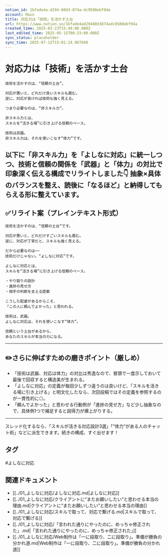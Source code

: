 ```yaml
---
notion_id: 1bfade4a-d294-80d3-874a-dc9580ebf94a
account: Main
title: 対応力は「技術」を活かす土台
url: https://www.notion.so/1bfade4ad29480d3874adc9580ebf94a
created_time: 2025-03-23T15:49:00.000Z
last_edited_time: 2025-05-15T00:33:00.000Z
sync_status: placeholder
sync_time: 2025-07-12T15:01:14.967640
---
```

# 対応力は「技術」を活かす土台

```plain text
技術を活かすのは、“信頼の土台”。

対応が悪いと、どれだけ良いスキルも霞む。
逆に、対応が良ければ技術も強く見える。

つまり必要なのは、“非スキル力”。

非スキル力とは、
スキルを“活きる場”に引き上げる信頼のベース。

技術は武器。
非スキル力は、それを使いこなす“体力”です。
```
以下に「非スキル力」を「よしなに対応」に統一しつつ、技術と信頼の関係を「武器」と「体力」の対比で印象深く伝える構成でリライトしました👇
抽象×具体のバランスを整え、読後に「なるほど」と納得してもらえる形に整えています。
---
## ✅リライト案（プレインテキスト形式）
```plain text
技術を活かすのは、“信頼の土台”です。

対応が悪いと、どれだけすごいスキルも霞む。
逆に、対応が丁寧だと、スキルも強く見える。

だから必要なのは──
技術だけじゃない。“よしなに対応”です。

よしなに対応とは、
スキルを“活きる場”に引き上げる信頼のベース。

・やり取りの設計
・進捗の見せ方
・相手の判断を支える提案

こうした配慮があるからこそ、
「この人に頼んでよかった」と思われる。

技術は、武器。
よしなに対応は、それを使いこなす“体力”。

信頼という土台があるから、
あなたのスキルが本当の力になる。

```
---
## ✏️さらに伸ばすための磨きポイント（厳しめ）
- 「技術は武器、対応は体力」の対比は秀逸なので、冒頭で一度示しておいて最後で回収すると構造美が生まれる。
- 「よしなに対応」の定義が毎回少しずつ違うのは良いけど、「スキルを活きる場に引き上げる」と明文化したなら、次回投稿ではその定義を参照するのが一貫性的に◎。
- 「頼んでよかった」と思わせる行動例が「進捗の見せ方」など少し抽象なので、具体例1つで補足すると説得力が爆上がりする。
---
スレッド化するなら、「スキルが活きる対応設計3選」「“体力”がある人のチャット術」などに派生できます。続きの構成、すぐ出せます！

## タグ

#よしなに対応 

## 関連ドキュメント

- [[../01_よしなに対応/よしなに対応.md|よしなに対応]]
- [[../01_よしなに対応/クライアントに“またお願いしたい”と思わせる本当の理由.md|クライアントに“またお願いしたい”と思わせる本当の理由]]
- [[../01_よしなに対応/スキルで取って、対応で繋げる.md|スキルで取って、対応で繋げる]]
- [[../01_よしなに対応/「言われた通りにやったのに、めっちゃ修正された」.md|「言われた通りにやったのに、めっちゃ修正された」]]
- [[../01_よしなに対応/Web制作は「一に段取り、二に段取り」。準備が勝負の分かれ道.md|Web制作は「一に段取り、二に段取り」。準備が勝負の分かれ道]]
